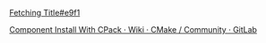 
[Fetching Title#e9f1](https://blog.csdn.net/chenlei27/article/details/118371925)


[Component Install With CPack · Wiki · CMake / Community · GitLab](https://gitlab.kitware.com/cmake/community/-/wikis/doc/cpack/Component-Install-With-CPack)